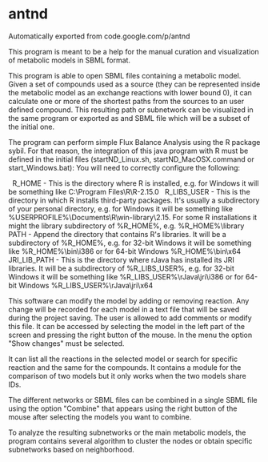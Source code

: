 # antnd
Automatically exported from code.google.com/p/antnd

This program is meant to be a help for the manual curation and visualization of metabolic models in SBML format.

This program is able to open SBML files containing a metabolic model. Given a set of compounds used as a source (they can be represented inside the metabolic model as an exchange reactions with lower bound 0), it can calculate one or more of the shortest paths from the sources to an user defined compound. This resulting path or subnetwork can be visualized in the same program or exported as and SBML file which will be a subset of the initial one.

The program can perform simple Flux Balance Analysis using the R package sybil. For that reason, the integration of this java program with R must be defined in the initial files (startND_Linux.sh, startND_MacOSX.command or start_Windows.bat): You will need to correctly configure the following:

  R_HOME - This is the directory where R is installed, e.g. for Windows it will be something like C:\Program Files\R\R-2.15.0
  R_LIBS_USER - This is the directory in which R installs third-party packages. It's usually a subdirectory of your personal directory, e.g. for Windows it will be something like %USERPROFILE%\Documents\R\win-library\2.15. For some R installations it might the library subdirectory of %R_HOME%, e.g. %R_HOME%\library
  PATH - Append the directory that contains R's libraries. It will be a subdirectory of %R_HOME%, e.g. for 32-bit Windows it will be something like %R_HOME%\bin\i386 or for 64-bit Windows %R_HOME%\bin\x64
  JRI_LIB_PATH - This is the directory where rJava has installed its JRI libraries. It will be a subdirectory of %R_LIBS_USER%, e.g. for 32-bit Windows it will be something like %R_LIBS_USER%\rJava\jri\i386 or for 64-bit Windows %R_LIBS_USER%\rJava\jri\x64


This software can modify the model by adding or removing reaction. Any change will be recorded for each model in a text file that will be saved during the project saving. The user is allowed to add comments or modify this file. It can be accessed by selecting the model in the left part of the screen and pressing the right button of the mouse. In the menu the option "Show changes" must be selected.

It can list all the reactions in the selected model or search for specific reaction and the same for the compounds. It contains a module for the comparison of two models but it only works when the two models share IDs.

The different networks or SBML files can be combined in a single SBML file using the option "Combine" that appears using the right button of the mouse after selecting the models you want to combine.

To analyze the resulting subnetworks or the main metabolic models, the program contains several algorithm to cluster the nodes or obtain specific subnetworks based on neighborhood.
